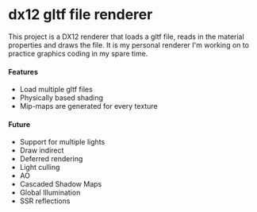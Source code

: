 # dx12 gltf file renderer

This project is a DX12 renderer that loads a gltf file, reads in the material properties and draws the file. It is my personal renderer I'm working on to practice graphics coding in my spare time.

#### Features

- Load multiple gltf files
- Physically based shading
- Mip-maps are generated for every texture

#### Future

- Support for multiple lights
- Draw indirect
- Deferred rendering
- Light culling
- AO
- Cascaded Shadow Maps
- Global Illumination
- SSR reflections
